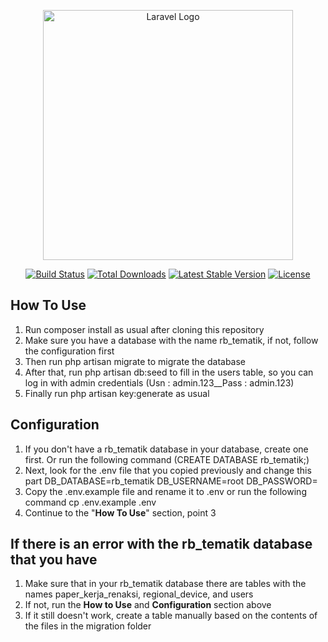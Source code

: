 <p align="center"><a href="https://laravel.com" target="_blank"><img src="https://raw.githubusercontent.com/laravel/art/master/logo-lockup/5%20SVG/2%20CMYK/1%20Full%20Color/laravel-logolockup-cmyk-red.svg" width="400" alt="Laravel Logo"></a></p>

<p align="center">
<a href="https://github.com/laravel/framework/actions"><img src="https://github.com/laravel/framework/workflows/tests/badge.svg" alt="Build Status"></a>
<a href="https://packagist.org/packages/laravel/framework"><img src="https://img.shields.io/packagist/dt/laravel/framework" alt="Total Downloads"></a>
<a href="https://packagist.org/packages/laravel/framework"><img src="https://img.shields.io/packagist/v/laravel/framework" alt="Latest Stable Version"></a>
<a href="https://packagist.org/packages/laravel/framework"><img src="https://img.shields.io/packagist/l/laravel/framework" alt="License"></a>
</p>

## How To Use

1. Run composer install as usual after cloning this repository
2. Make sure you have a database with the name rb_tematik, if not, follow the configuration first
3. Then run php artisan migrate to migrate the database
4. After that, run php artisan db:seed to fill in the users table, so you can log in with admin credentials (Usn : admin.123__Pass : admin.123)
5. Finally run php artisan key:generate as usual

## Configuration
1. If you don't have a rb_tematik database in your database, create one first. Or run the following command (CREATE DATABASE rb_tematik;)
2. Next, look for the .env file that you copied previously and change this part
DB_DATABASE=rb_tematik
DB_USERNAME=root
DB_PASSWORD=
4. Copy the .env.example file and rename it to .env or run the following command cp .env.example .env
5. Continue to the "**How To Use**" section, point 3

## If there is an error with the rb_tematik database that you have
1. Make sure that in your rb_tematik database there are tables with the names paper_kerja_renaksi, regional_device, and users
2. If not, run the **How to Use** and **Configuration** section above
3. If it still doesn't work, create a table manually based on the contents of the files in the migration folder
